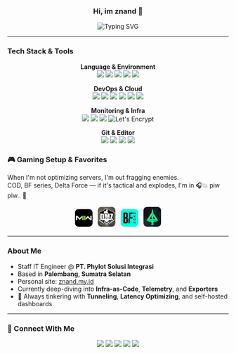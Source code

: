 <h3 align="center">Hi, im znand 👋 </h3>


<p align="center">
  <img src="https://readme-typing-svg.herokuapp.com?font=Fira+Code&size=22&pause=1000&color=F7941D&center=true&vCenter=true&width=750&lines=🚀+DevOps+%26+Cloud+Enthusiast;🛠️+Prometheus+%7C+Python+%7C+Go+Developer;⚡+Network+Optimizer+%7C+Tunnel+Junkie;🎯+Lagi+ngulik:+K8s%2C+Terraform%2C+Ansible;+Selalu+haus+ilmu+%26+mentoring+komunitas" alt="Typing SVG" />
</p>

---

### Tech Stack & Tools

<div align="center">

<strong>Language & Environment</strong><br>
<img src="https://skillicons.dev/icons?i=go&theme=light" style="width:36px;" />
<img src="https://skillicons.dev/icons?i=python&theme=light" style="width:36px;" />
<img src="https://skillicons.dev/icons?i=bash&theme=light" style="width:36px;" />
<img src="https://skillicons.dev/icons?i=linux&theme=light" style="width:36px;" />
<img src="https://skillicons.dev/icons?i=debian&theme=light" style="width:36px;" />

<div style="margin-top: 12px;"></div>

<strong>DevOps & Cloud</strong><br>
<img src="https://skillicons.dev/icons?i=docker&theme=light" style="width:36px;" />
<img src="https://skillicons.dev/icons?i=kubernetes&theme=light" style="width:36px;" />
<img src="https://skillicons.dev/icons?i=aws&theme=light" style="width:36px;" />
<img src="https://skillicons.dev/icons?i=terraform&theme=light" style="width:36px;" />
<img src="https://skillicons.dev/icons?i=githubactions&theme=light" style="width:36px;" />
<img src="https://skillicons.dev/icons?i=cloudflare&theme=light" style="width:36px;" />

<div style="margin-top: 12px;"></div>

<strong>Monitoring & Infra</strong><br>
<img src="https://skillicons.dev/icons?i=grafana&theme=light" style="width:36px;" />
<img src="https://skillicons.dev/icons?i=prometheus&theme=light" style="width:36px;" />
<img src="https://skillicons.dev/icons?i=nginx&theme=light" style="width:36px;" />
<img src="https://letsencrypt.org/images/letsencrypt-logo-horizontal.svg" alt="Let's Encrypt" width="100" />

<div style="margin-top: 12px;"></div>

<strong>Git & Editor</strong><br>
<img src="https://skillicons.dev/icons?i=git&theme=light" style="width:36px;" />
<img src="https://skillicons.dev/icons?i=github&theme=light" style="width:36px;" />
<img src="https://skillicons.dev/icons?i=gitlab&theme=light" style="width:36px;" />
<img src="https://skillicons.dev/icons?i=vscode&theme=light" style="width:36px;" />

</div>

### 🎮 Gaming Setup & Favorites

When I'm not optimizing servers, I'm out fragging enemies.  
COD, BF series, Delta Force — if it's tactical and explodes, I'm in 🎧💥 piw piw.. 🔫

<p align="center">
  <img src="assets/mw2.jpeg" alt="MW2" title="Call of Duty: MW2" width="40" style="border-radius: 8px; margin: 4px;" />
  <img src="assets/dmz.jpg" alt="DMZ" title="DMZ Warzone" width="40" style="border-radius: 8px; margin: 4px;" />
  <img src="assets/bf2042.png" alt="BF2042" title="Battlefield 2042" width="40" style="border-radius: 8px; margin: 4px;" />
  <img src="assets/deltaforce03.jpg" alt="Delta Force" title="Delta Force" width="40" style="border-radius: 8px; margin: 4px;" />

---

### About Me

- Staff IT Engineer @ **PT. Phylot Solusi Integrasi**
- Based in **Palembang, Sumatra Selatan**
- Personal site: [znand.my.id](https://znand.my.id/)
- Currently deep-diving into **Infra-as-Code**, **Telemetry**, and **Exporters**
- 🔭 Always tinkering with **Tunneling**, **Latency Optimizing**, and self-hosted dashboards

---

### 🔗 Connect With Me

<p align="center">
  <a href="https://znand.my.id"><img src="https://img.shields.io/badge/Website-znand.my.id-blueviolet?style=for-the-badge&logo=google-chrome" /></a>
  <a href="https://instagram.com/znand_"><img src="https://img.shields.io/badge/Instagram-@znand_-E4405F?style=for-the-badge&logo=instagram&logoColor=white" /></a>
  <a href="https://twitter.com/nannozeta"><img src="https://img.shields.io/badge/Twitter-@nannozeta-1DA1F2?style=for-the-badge&logo=twitter&logoColor=white" /></a>
  <a href="https://t.me/nandzie"><img src="https://img.shields.io/badge/Telegram-@nandzie-26A5E4?style=for-the-badge&logo=telegram" /></a>
  <a href="https://gitlab.com/znand"><img src="https://img.shields.io/badge/GitLab-znand-FC6D26?style=for-the-badge&logo=gitlab" /></a>
</p>
